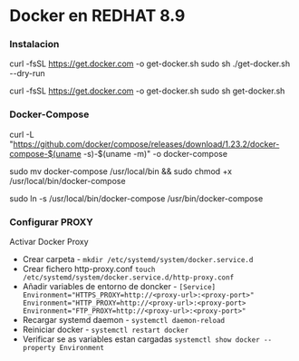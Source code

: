 # Docker en REDHAT 8.9


### Instalacion

curl -fsSL https://get.docker.com -o get-docker.sh
sudo sh ./get-docker.sh --dry-run

curl -fsSL https://get.docker.com -o get-docker.sh
sudo sh get-docker.sh


### Docker-Compose

curl -L "https://github.com/docker/compose/releases/download/1.23.2/docker-compose-$(uname -s)-$(uname -m)" -o docker-compose

sudo mv docker-compose /usr/local/bin && sudo chmod +x /usr/local/bin/docker-compose

sudo ln -s /usr/local/bin/docker-compose /usr/bin/docker-compose

### Configurar PROXY 
Activar Docker Proxy
- Crear carpeta - `mkdir /etc/systemd/system/docker.service.d`
- Crear fichero http-proxy.conf `touch /etc/systemd/system/docker.service.d/http-proxy.conf`
- Añadir variables de entorno de doncker - `[Service]
Environment="HTTPS_PROXY=http://<proxy-url>:<proxy-port>"
Environment="HTTP_PROXY=http://<proxy-url>:<proxy-port>
Environment="FTP_PROXY=http://<proxy-url>:<proxy-port>"`
- Recargar systemd daemon - `systemctl daemon-reload`
- Reiniciar docker - `systemctl restart docker`
- Verificar se as variables estan cargadas `systemctl show docker --property Environment`
